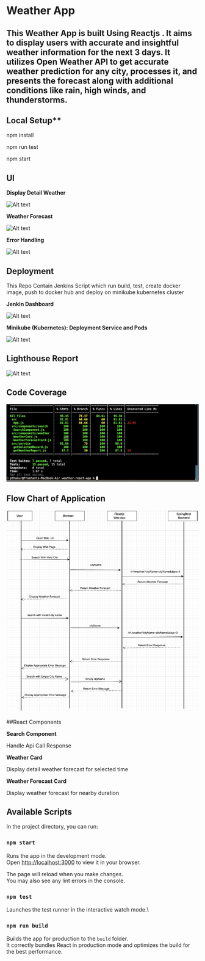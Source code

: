 
# Weather App

## This Weather App is built Using Reactjs . It aims to display users with accurate and insightful weather information for the next 3 days. It utilizes Open Weather API to get accurate weather prediction for any city, processes it, and presents the forecast along with additional conditions like rain, high winds, and thunderstorms.

## Local Setup**

npm install

npm run test

npm start

## UI 

**Display Detail Weather**

![Alt text](<Screenshot 2024-01-23 at 1.59.04 PM.png>)

**Weather Forecast**

![Alt text](<Screenshot 2024-01-23 at 2.02.09 PM.png>)

**Error Handling**

![Alt text](<Screenshot 2024-01-23 at 1.59.31 PM.png>)

## Deployment

This Repo Contain Jenkins Script which run build, test, create docker image, push to docker hub and deploy on minikube kubernetes cluster

**Jenkin Dashboard**

![Alt text](<Screenshot 2024-01-23 at 1.54.42 PM.png>)

**Minikube (Kubernetes): Deployment Service and Pods**

![Alt text](<Screenshot 2024-01-23 at 2.09.57 PM.png>)

## Lighthouse Report

![Alt text](<Screenshot 2024-01-23 at 2.05.57 PM.png>)



## Code Coverage

![Alt text](<weather app coverage.png>)

## Flow Chart of Application

![Alt text](flowchartweatherapp.drawio.png)

##React Components

**Search Component**

Handle Api Call Response

**Weather Card**

Display detail weather forecast for selected time

**Weather Forecast Card**

Display  weather forecast for nearby duration

## Available Scripts

In the project directory, you can run:

### `npm start`

Runs the app in the development mode.\
Open [http://localhost:3000](http://localhost:3000) to view it in your browser.

The page will reload when you make changes.\
You may also see any lint errors in the console.

### `npm test`

Launches the test runner in the interactive watch mode.\

### `npm run build`

Builds the app for production to the `build` folder.\
It correctly bundles React in production mode and optimizes the build for the best performance.






